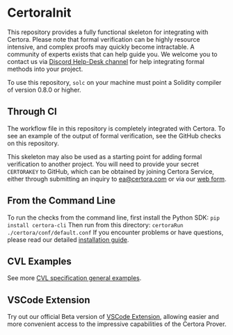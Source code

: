 # CertoraInit

This repository provides a fully functional skeleton for integrating with Certora.
Please note that formal verification can be highly resource intensive, and complex proofs may quickly become intractable.
A community of experts exists that can help guide you.
We welcome you to contact us via <a href="https://discord.gg/certora" target="_blank">Discord Help-Desk channel</a> 
for help integrating formal methods into your project.

To use this repository, `solc` on your machine must point a Solidity compiler of version 0.8.0 or higher.

## Through CI

The workflow file in this repository is completely integrated with Certora.
To see an example of the output of formal verification, see the GitHub checks on this repository.

This skeleton may also be used as a starting point for adding formal verification to another project.
You will need to provide your secret `CERTORAKEY` to GitHub, 
which can be obtained by joining Certora Service, either through submitting an inquiry to ea@certora.com
or via our <a href="https://www.certora.com/payg/" target="_blank">web form</a>.

## From the Command Line

To run the checks from the command line, first install the Python SDK:
`pip install certora-cli`
Then run from this directory:
`certoraRun ./certora/conf/default.conf`
If you encounter problems or have questions, please read our detailed <a href="https://docs.certora.com/en/latest/docs/user-guide/getting-started/install.html" target="_blank">installation guide</a>.

## CVL Examples
See more <a href="https://github.com/Certora/Examples/tree/master/CVLByExample" target="_blank">CVL specification general examples</a>.

## VSCode Extension
Try out our official Beta version of <a href="https://marketplace.visualstudio.com/items?itemName=Certora.vscode-certora-prover" target="_blank">VSCode Extension</a>, allowing easier and more convenient access to the impressive capabilities of the Certora Prover.
